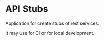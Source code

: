 # API Stubs

Application for create stubs of rest services. 

It may use for CI or for local development.


